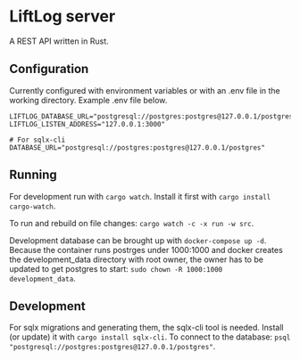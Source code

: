 # LiftLog server

A REST API written in Rust.

## Configuration

Currently configured with environment variables or with an .env file in the working directory. Example .env file below.

```
LIFTLOG_DATABASE_URL="postgresql://postgres:postgres@127.0.0.1/postgres"
LIFTLOG_LISTEN_ADDRESS="127.0.0.1:3000"

# For sqlx-cli
DATABASE_URL="postgresql://postgres:postgres@127.0.0.1/postgres"
```

## Running

For development run with `cargo watch`. Install it first with `cargo install cargo-watch`.

To run and rebuild on file changes: `cargo watch -c -x run -w src`.

Development database can be brought up with `docker-compose up -d`. Because the container runs postrges under 1000:1000 and docker creates the development_data directory with root owner, the owner has to be updated to get postgres to start: `sudo chown -R 1000:1000 development_data`.

## Development

For sqlx migrations and generating them, the sqlx-cli tool is needed. Install (or update) it with `cargo install sqlx-cli`. To connect to the database: `psql "postgresql://postgres:postgres@127.0.0.1/postgres"`.